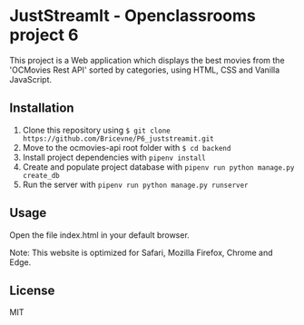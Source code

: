 # JustStreamIt - Openclassrooms project 6

This project is a Web application which displays the best movies from the 'OCMovies Rest API' sorted by categories, using HTML, CSS and Vanilla JavaScript.

## Installation

1. Clone this repository using `$ git clone https://github.com/Bricevne/P6_juststreamit.git`
2. Move to the ocmovies-api root folder with `$ cd backend`
3. Install project dependencies with `pipenv install` 
4. Create and populate project database with `pipenv run python manage.py create_db`
5. Run the server with `pipenv run python manage.py runserver`

## Usage

Open the file index.html in your default browser.

Note: This website is optimized for Safari, Mozilla Firefox, Chrome and Edge.

## License

MIT